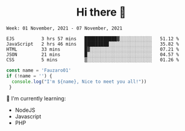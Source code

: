 <h1  align='center'> Hi there 👋 </h1>

<p align='center'> </p>

<!--START_SECTION:waka-->
```text
Week: 01 November, 2021 - 07 November, 2021

EJS          3 hrs 57 mins   ████████████▓░░░░░░░░░░░░   51.12 % 
JavaScript   2 hrs 46 mins   █████████░░░░░░░░░░░░░░░░   35.82 % 
HTML         33 mins         █▓░░░░░░░░░░░░░░░░░░░░░░░   07.21 % 
JSON         21 mins         █░░░░░░░░░░░░░░░░░░░░░░░░   04.57 % 
CSS          5 mins          ▒░░░░░░░░░░░░░░░░░░░░░░░░   01.26 % 
```
<!--END_SECTION:waka-->

```javascript
const name = 'Fauzaro01'
if (!name = '') {
  console.log("I'm ${name}, Nice to meet you all!"))
 }
```

:page_with_curl: I'm currently learning:
- NodeJS
- Javascript
- PHP

